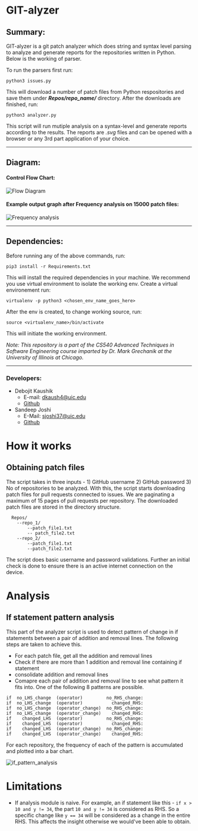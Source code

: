 # GIT-alyzer

##  Summary:
GIT-alyzer is a git patch analyzer which does string and syntax level parsing to analyze and generate reports for the repositories written in Python. Below is the working of parser.

To run the parsers first run:

`python3 issues.py`

This will download a number of patch files from Python respositories and save them under ***Repos/repo_name/*** directory.
After the downloads are finished, run:

`python3 analyzer.py`

This script will run mutiple analysis on a syntax-level and generate reports according to the results.
The reports are *.svg* files and can be opened with a browser or any 3rd part application of your choice.

* * *

## Diagram:

#### Control Flow Chart:
![Flow Diagram](https://bitbucket.org/sjoshi37/sandeep_joshi_debojit_kaushik_hw2/raw/0a1c895eaf61d6afe5a38d9de452eea573f50689/readme_images/analyzer_flow.svg)

#### Example output graph after Frequency analysis on 15000 patch files:
![Frequency analysis](https://bitbucket.org/sjoshi37/sandeep_joshi_debojit_kaushik_hw2/raw/7d0f5c85485d305e67a7658ba89e9349c5732305/readme_images/graph.png)

* * *

## Dependencies:
Before running any of the above commands, run:

`pip3 install -r Requirements.txt`

This will install the required dependencies in your machine. We recommend you use virtual environment to isolate the working env.
Create a virtual environement run:

`virtualenv -p python3 <chosen_env_name_goes_here>`

After the env is created, to change working source, run:

`source <virtualenv_name>/bin/activate`

This will initiate the working environment.

*Note: This repository is a part of the CS540 Advanced Techniques in Software Engineering course imparted by Dr. Mark Grechanik at the University of Illinois at Chicago.*

* * *

### Developers:

* Debojit Kaushik
    * E-mail: dkaush4@uic.edu
    * [Github](https://www.github.com/dkaushik94)
* Sandeep Joshi
    * E-Mail: sjoshi37@uic.edu
    * [Github](https://www.github.com/sandeepjoshi1910)



# How it works

## Obtaining patch files

The script takes in three inputs - 1) GitHub username 2) GitHub password 3) No of repositories to be analyzed. With this, the script starts downloading patch files for pull requests connected to issues. We are paginating a maximum of 15 pages of pull requests per repository. The downloaded patch files are stored in the directory structure.

```
  Repos/
    --repo_1/
        --patch_file1.txt
        -- patch_file2.txt
    --repo_2/
        --patch_file1.txt
        --patch_file2.txt
```

The script does basic username and password validations. Further an initial check is done to ensure there is an active internet connection on the device.


# Analysis

## If statement pattern analysis

This part of the analyzer script is used to detect pattern of change in if statements between a pair of addition and removal lines. The following steps are taken to achieve this.

- For each patch file, get all the addition and removal lines
- Check if there are more than 1 addition and removal line containing if statement
- consolidate addition and removal lines
- Comapre each pair of addition and removal line to see what pattern it fits into. One of the following 8 patterns are possible.

```
if  no_LHS_change  (operator)         no_RHS_change:
if  no_LHS_change  (operator)           changed_RHS:
if  no_LHS_change  (operator_change)  no_RHS_change:
if  no_LHS_change  (operator_change)    changed_RHS:
if    changed_LHS  (operator)         no_RHS_change:
if    changed_LHS  (operator)           changed_RHS:
if    changed_LHS  (operator_change)  no_RHS_change:
if    changed_LHS  (operator_change)    changed_RHS:
```

For each repository, the frequency of each of the pattern is accumulated and plotted into a bar chart.

![if_pattern_analysis](https://bitbucket.org/sjoshi37/sandeep_joshi_debojit_kaushik_hw2/src/d10851acb729eb9fa8407373d7bdc701e8df70e2/if_analysis_youtube-dl.svg)


# Limitations

- If analysis module is naive. For example, an if statement like this - `if x > 10 and y != 34`, the part `10 and y != 34` is considered as RHS. So a specific change like `y == 34` will be considered as a change in the entire RHS. This affects the insight otherwise we would've been able to obtain. 

